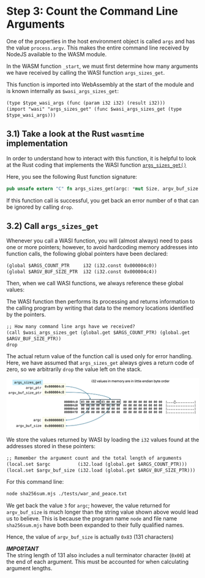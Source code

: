 # Step 3: Count the Command Line Arguments

One of the properties in the host environment object is called `args` and has the value `process.argv`.
This makes the entire command line received by NodeJS available to the WASM module.

In the WASM function `_start`, we must first determine how many arguments we have received by calling the WASI function `args_sizes_get`.

This function is imported into WebAssembly at the start of the module and is known internally as `$wasi_args_sizes_get`:

```wat
(type $type_wasi_args (func (param i32 i32) (result i32)))
(import "wasi" "args_sizes_get" (func $wasi_args_sizes_get (type $type_wasi_args)))
```

## 3.1) Take a look at the Rust `wasmtime` implementation

In order to understand how to interact with this function, it is helpful to look at the Rust coding that implements the WASI function [`args_sizes_get()`](https://github.com/bytecodealliance/wasmtime/blob/06377eb08a649619cc8ac9a934cb3f119017f3ef/crates/wasi-preview1-component-adapter/src/lib.rs#L506)

Here, you see the following Rust function signature:

```rust
pub unsafe extern "C" fn args_sizes_get(argc: *mut Size, argv_buf_size: *mut Size) -> Errno
```

If this function call is successful, you get back an error number of `0` that can be ignored by calling `drop`.

## 3.2) Call `args_sizes_get`

Whenever you call a WASI function, you will (almost always) need to pass one or more pointers; however, to avoid hardcoding memory addresses into function calls, the following global pointers have been declared:

```wat
(global $ARGS_COUNT_PTR     i32 (i32.const 0x000004c0))
(global $ARGV_BUF_SIZE_PTR  i32 (i32.const 0x000004c4))
```

Then, when we call WASI functions, we always reference these global values:

The WASI function then performs its processing and returns information to the calling program by writing that data to the memory locations identified by the pointers.

```wat
;; How many command line args have we received?
(call $wasi_args_sizes_get (global.get $ARGS_COUNT_PTR) (global.get $ARGV_BUF_SIZE_PTR))
drop
```

The actual return value of the function call is used only for error handling.
Here, we have assumed that `args_sizes_get` always gives a return code of zero, so we arbitrarily `drop` the value left on the stack.

![Calling `args_sizes_get`](/chriswhealy/sha256-extended/img/args_sizes_get.png)

We store the values returned by WASI by loading the `i32` values found at the addresses stored in these pointers:

```wat
;; Remember the argument count and the total length of arguments
(local.set $argc          (i32.load (global.get $ARGS_COUNT_PTR)))
(local.set $argv_buf_size (i32.load (global.get $ARGV_BUF_SIZE_PTR)))
```

For this command line:

```bash
node sha256sum.mjs ./tests/war_and_peace.txt
```

We get back the value `3` for `argc`; however, the value returned for `argv_buf_size` is much longer than the string value shown above would lead us to believe.
This is because the program name `node` and file name `sha256sum.mjs` have both been expanded to their fully qualified names.

Hence, the value of `argv_buf_size` is actually `0x83` (131 characters)

***IMPORTANT***<br>
The string length of 131 also includes a null terminator character (`0x00`) at the end of each argument.
This must be accounted for when calculating argument lengths.